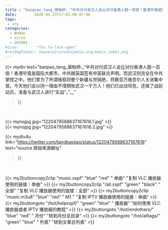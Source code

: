 ```yaml
---
title : "baiqiao_tang_唐柏桥:_“中共对付武汉人会比对付香港人狠一百倍！香港毕竟是国际大都市，中共跟英国签有中英联合声明。而武汉则完全在中共掌控之中。他们曾为了所谓维稳将整个新疆与世隔绝，将数百万维吾尔人关进集中营。今天他们会以同一理由不惜牺牲武汉一千万人！他们已出动坦克，还做了战前动员，准备与武汉人进行“实战”。”__"
date:        2020-01-23T17:01:00-07:00
tags:
 - xry
categories:
  - WuHan
  - virus
  - 202001
#icon:        "fas fa-lock-open"
#resImgTeaser: teaserpics/wikipedia.org/emacs-jokes.png
---
```


{{< mydiv text="baiqiao_tang_唐柏桥:_“中共对付武汉人会比对付香港人狠一百倍！香港毕竟是国际大都市，中共跟英国签有中英联合声明。而武汉则完全在中共掌控之中。他们曾为了所谓维稳将整个新疆与世隔绝，将数百万维吾尔人关进集中营。今天他们会以同一理由不惜牺牲武汉一千万人！他们已出动坦克，还做了战前动员，准备与武汉人进行“实战”。”__"
>}}
<br>


 {{< mynojpg jpg="1220479588637167616.1.jpg" >}}<br>  {{< mynojpg jpg="1220479588637167616.2.jpg" >}}<br> 



{{< mydiv4o link="https://twitter.com/tangbaiqiao/status/1220479588637167616"
text="source 原始來源網址"
>}}


<br>

{{< my2buttoncopy2clip "music.xspf"        "blue"   "red"    " 单曲"  "复制 VLC 播放器使用的链接：单曲" >}} {{< my2buttoncopy2clip "/all.xspf"         "green"  "black"  " 全部"  "复制 VLC 播放器使用的链接：全部" >}} {{< my2buttoncopy2clip "music.m3u8"        "blue"   "red"    " M1 "    "复制 IPTV 播放器使用的链接：单曲" >}} {{< my2buttongoto      "/hot/helpxspf/"    "green"  "blue"   " 播放器" "如何使用 VLC 播放器或者 IPTV 播放器的教程" >}} {{< my2buttongoto      "/hot/endothers/"   "blue"   "red"    " 月份"   "转到月份总目录" >}} {{< my2buttongoto      "/hot/alltags/"     "green"  "blue"   " 列表"   "转到文章总列表" >}} 
